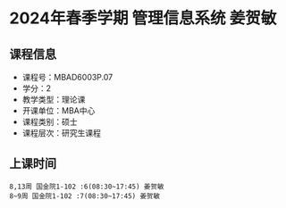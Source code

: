 # 2024年春季学期 管理信息系统 姜贺敏






## 课程信息

- 课程号：MBAD6003P.07
- 学分：2
- 教学类型：理论课
- 开课单位：MBA中心
- 课程类别：硕士
- 课程层次：研究生课程

## 上课时间

```
8,13周 国金院1-102 :6(08:30~17:45) 姜贺敏
8~9周 国金院1-102 :7(08:30~17:45) 姜贺敏
```

